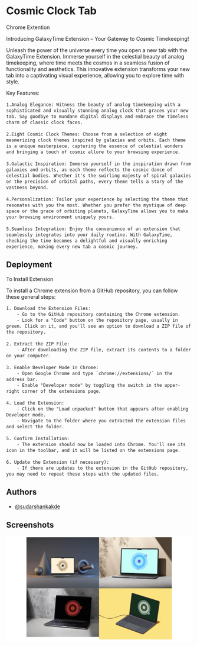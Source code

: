 
# Cosmic Clock Tab

Chrome Extention  


Introducing GalaxyTime Extension – Your Gateway to Cosmic Timekeeping!

Unleash the power of the universe every time you open a new tab with the GalaxyTime Extension. Immerse yourself in the celestial beauty of analog timekeeping, where time meets the cosmos in a seamless fusion of functionality and aesthetics. This innovative extension transforms your new tab into a captivating visual experience, allowing you to explore time with style.

Key Features:

    1.Analog Elegance: Witness the beauty of analog timekeeping with a sophisticated and visually stunning analog clock that graces your new tab. Say goodbye to mundane digital displays and embrace the timeless charm of classic clock faces.

    2.Eight Cosmic Clock Themes: Choose from a selection of eight mesmerizing clock themes inspired by galaxies and orbits. Each theme is a unique masterpiece, capturing the essence of celestial wonders and bringing a touch of cosmic allure to your browsing experience.

    3.Galactic Inspiration: Immerse yourself in the inspiration drawn from galaxies and orbits, as each theme reflects the cosmic dance of celestial bodies. Whether it's the swirling majesty of spiral galaxies or the precision of orbital paths, every theme tells a story of the vastness beyond.

    4.Personalization: Tailor your experience by selecting the theme that resonates with you the most. Whether you prefer the mystique of deep space or the grace of orbiting planets, GalaxyTime allows you to make your browsing environment uniquely yours.

    5.Seamless Integration: Enjoy the convenience of an extension that seamlessly integrates into your daily routine. With GalaxyTime, checking the time becomes a delightful and visually enriching experience, making every new tab a cosmic journey.

## Deployment

To Install Extension 

To install a Chrome extension from a GitHub repository, you can follow these general steps:

    1. Download the Extension Files:
        - Go to the GitHub repository containing the Chrome extension.
        - Look for a "Code" button on the repository page, usually in green. Click on it, and you'll see an option to download a ZIP file of the repository.

    2. Extract the ZIP File:
        - After downloading the ZIP file, extract its contents to a folder on your computer.

    3. Enable Developer Mode in Chrome:
        - Open Google Chrome and type `chrome://extensions/` in the address bar.
        - Enable "Developer mode" by toggling the switch in the upper-right corner of the extensions page.

    4. Load the Extension:
        - Click on the "Load unpacked" button that appears after enabling Developer mode.
        - Navigate to the folder where you extracted the extension files and select the folder.

    5. Confirm Installation:
        - The extension should now be loaded into Chrome. You'll see its icon in the toolbar, and it will be listed on the extensions page.

    6. Update the Extension (if necessary):
        - If there are updates to the extension in the GitHub repository, you may need to repeat these steps with the updated files.




## Authors


- [@sudarshankakde](https://www.github.com/sudarshankakde)


## Screenshots

![App Screenshot](/temp.jpg)

